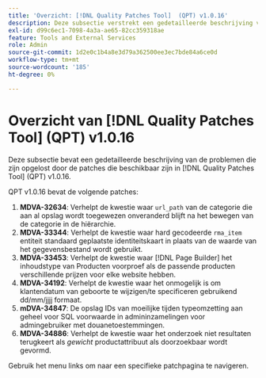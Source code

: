 ```yaml
---
title: 'Overzicht: [!DNL Quality Patches Tool]  (QPT) v1.0.16'
description: Deze subsectie verstrekt een gedetailleerde beschrijving van de kwesties die door de flarden beschikbaar in  [!DNL Quality Patches Tool]  (QPT) v1.0.16 worden bevestigd.
exl-id: d99c6ec1-7098-4a3a-ae65-82cc359318ae
feature: Tools and External Services
role: Admin
source-git-commit: 1d2e0c1b4a8e3d79a362500ee3ec7bde84a6ce0d
workflow-type: tm+mt
source-wordcount: '185'
ht-degree: 0%

---
```


# Overzicht van [!DNL Quality Patches Tool] (QPT) v1.0.16

Deze subsectie bevat een gedetailleerde beschrijving van de problemen die zijn opgelost door de patches die beschikbaar zijn in [!DNL Quality Patches Tool] (QPT) v1.0.16.

QPT v1.0.16 bevat de volgende patches:

1. **MDVA-32634**: Verhelpt de kwestie waar `url_path` van de categorie die aan al opslag wordt toegewezen onveranderd blijft na het bewegen van de categorie in de hiërarchie.
1. **MDVA-33344**: Verhelpt de kwestie waar hard gecodeerde `rma_item` entiteit standaard geplaatste identiteitskaart in plaats van de waarde van het gegevensbestand wordt gebruikt.
1. **MDVA-33453**: Verhelpt de kwestie waar [!DNL Page Builder] het inhoudstype van Producten voorproef als de passende producten verschillende prijzen voor elke website hebben.
1. **MDVA-34192**: Verhelpt de kwestie waar het onmogelijk is om klantendatum van geboorte te wijzigen/te specificeren gebruikend dd/mm/jjjj formaat.
1. **mDVA-34847**: De opslag IDs van moeilijke tijden typeomzetting aan geheel voor SQL voorwaarde in admininzamelingen voor admingebruiker met douanetoestemmingen.
1. **MDVA-34886**: Verhelpt de kwestie waar het onderzoek niet resultaten terugkeert als *gewicht* productattribuut als doorzoekbaar wordt gevormd.

Gebruik het menu links om naar een specifieke patchpagina te navigeren.
